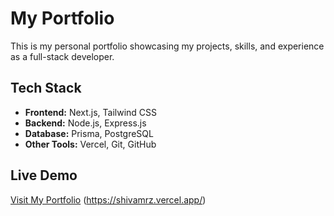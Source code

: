 # My Portfolio  

This is my personal portfolio showcasing my projects, skills, and experience as a full-stack developer.  

## Tech Stack  
- **Frontend:** Next.js, Tailwind CSS  
- **Backend:** Node.js, Express.js  
- **Database:** Prisma, PostgreSQL  
- **Other Tools:** Vercel, Git, GitHub  

## Live Demo  
[Visit My Portfolio](#) (https://shivamrz.vercel.app/)
